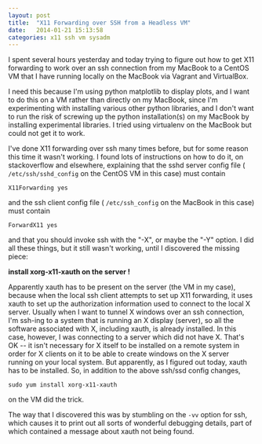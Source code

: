 ```yaml
---
layout: post
title:  "X11 Forwarding over SSH from a Headless VM"
date:   2014-01-21 15:13:58
categories: x11 ssh vm sysadm
---
```


I spent several hours yesterday and today trying to figure out how to
get X11 forwarding to work over an ssh connection from my MacBook to a
CentOS VM that I have running locally on the MacBook via Vagrant and
VirtualBox.

I need this because I'm using python matplotlib to display plots, and
I want to do this on a VM rather than directly on my MacBook, since
I'm experimenting with installing various other python libraries, and
I don't want to run the risk of screwing up the python installation(s)
on my MacBook by installing experimental libraries.  I tried using
virtualenv on the MacBook but could not get it to work.


I've done X11 forwarding over ssh many times before, but for some reason
this time it wasn't working. I found lots of instructions on how to do it, on
stackoverflow and elsewhere, explaining that the sshd server config file
( `/etc/ssh/sshd_config` on the CentOS VM in this case) must contain

    X11Forwarding yes

and the ssh client config file ( `/etc/ssh_config` on the MacBook in this case)
must contain

    ForwardX11 yes

and that you should invoke ssh with the "-X", or maybe the "-Y"
option.  I did all these things, but it still wasn't working, until I
discovered the missing piece:

  **install xorg-x11-xauth on the server !**

Apparently xauth has to be present on the server (the VM in my case),
because when the local ssh client attempts to set up X11 forwarding,
it uses xauth to set up the authorization information used to connect
to the local X server.  Usually when I want to tunnel X windows over
an ssh connection, I'm ssh-ing to a system that is running an X
display (server), so all the software associated with X, including
xauth, is already installed.  In this case, however, I was connecting
to a server which did not have X.  That's OK -- it isn't
necessary for X itself to be installed on a remote system in order for
X clients on it to be able to create windows on the X server running
on your local system.  But apparently, as I figured out today, xauth
has to be installed. So, in addition to the above ssh/ssd config
changes,

    sudo yum install xorg-x11-xauth

on the VM did the trick.

The way that I discovered this was by stumbling on the `-vv` option for ssh,
which causes it to print out all sorts of wonderful debugging details, part
of which contained a message about xauth not being found.

